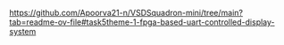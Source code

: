 
https://github.com/Apoorva21-n/VSDSquadron-mini/tree/main?tab=readme-ov-file#task5theme-1-fpga-based-uart-controlled-display-system
